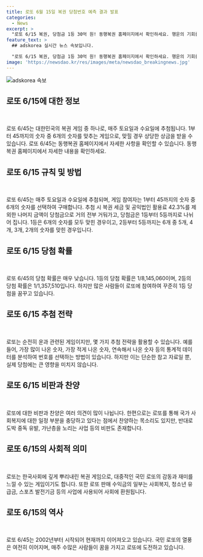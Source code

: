 ```yaml
---
title: 로또 6월 15일 복권 당첨번호 예측 결과 발표
categories:
  - News
excerpt: >
  "로또 6/15 복권, 당첨금 1등 30억 원! 동행복권 홈페이지에서 확인하세요. 행운의 기회를 놓치지 마세요!"
feature_text: >
  ## adskorea 실시간 뉴스 속보입니다.

  "로또 6/15 복권, 당첨금 1등 30억 원! 동행복권 홈페이지에서 확인하세요. 행운의 기회를 놓치지 마세요!"
image: 'https://newsdao.kr/res/images/meta/newsdao_breakingnews.jpg'
---
```

![adskorea 속보](https://newsdao.kr/res/images/meta/newsdao_breakingnews.jpg)

<h2 data-ke-size="size26">로또 6/15에 대한 정보</h2>

<p data-ke-size="size16">&nbsp;</p>

<p>로또 6/45는 대한민국의 복권 게임 중 하나로, 매주 토요일과 수요일에 추첨됩니다. 1부터 45까지의 숫자 중 6개의 숫자를 맞추는 게임으로, 맞힐 경우 상당한 상금을 받을 수 있습니다. 로또 6/45는 동행복권 홈페이지에서 자세한 사항을 확인할 수 있습니다. 동행복권 홈페이지에서 자세한 내용을 확인하세요.</p>

<h2 data-ke-size="size26">로또 6/15 규칙 및 방법</h2>

<p data-ke-size="size16">&nbsp;</p>

<p>로또 6/45는 매주 토요일과 수요일에 추첨되며, 게임 참여자는 1부터 45까지의 숫자 중 6개의 숫자를 선택하여 구매합니다. 추첨 시 복권 세금 및 공익법인 활용료 42.3%를 제외한 나머지 금액이 당첨금으로 거의 전부 거둬가고, 당첨금은 1등부터 5등까지로 나뉘어 집니다. 1등은 6개의 숫자를 모두 맞힌 경우이고, 2등부터 5등까지는 6개 중 5개, 4개, 3개, 2개의 숫자를 맞힌 경우입니다.</p>

<h2 data-ke-size="size26">로또 6/15 당첨 확률</h2>

<p data-ke-size="size16">&nbsp;</p>

<p>로또 6/45의 당첨 확률은 매우 낮습니다. 1등의 당첨 확률은 1/8,145,060이며, 2등의 당첨 확률은 1/1,357,510입니다. 하지만 많은 사람들이 로또에 참여하여 꾸준히 1등 당첨을 꿈꾸고 있습니다.</p>

<h2 data-ke-size="size26">로또 6/15 추첨 전략</h2>

<p data-ke-size="size16">&nbsp;</p>

<p>로또는 순전히 운과 관련된 게임이지만, 몇 가지 추첨 전략을 활용할 수 있습니다. 예를 들어, 가장 많이 나온 숫자, 가장 적게 나온 숫자, 연속해서 나온 숫자 등의 통계적 데이터를 분석하여 번호를 선택하는 방법이 있습니다. 하지만 이는 단순한 참고 자료일 뿐, 실제 당첨에는 큰 영향을 미치지 않습니다.</p>

<h2 data-ke-size="size26">로또 6/15 비판과 찬양</h2>

<p data-ke-size="size16">&nbsp;</p>

<p>로또에 대한 비판과 찬양은 여러 의견이 많이 나뉩니다. 한편으로는 로또를 통해 국가 사회복지에 대한 일정 부분을 충당하고 있다는 점에서 찬양하는 목소리도 있지만, 반대로 도박 중독 유발, 가난층을 노리는 사업 등의 비판도 존재합니다.</p>

<h2 data-ke-size="size26">로또 6/15의 사회적 의미</h2>

<p data-ke-size="size16">&nbsp;</p>

<p>로또는 한국사회에 깊게 뿌리내린 복권 게임으로, 대중적인 국민 로또의 감동과 재미를 느낄 수 있는 게임이기도 합니다. 또한 로또 판매 수익금의 일부는 사회복지, 청소년 유급금, 스포츠 발전기금 등의 사업에 사용되어 사회에 환원됩니다.</p>

<h2 data-ke-size="size26">로또 6/15의 역사</h2>

<p data-ke-size="size16">&nbsp;</p>

<p>로또 6/45는 2002년부터 시작되어 현재까지 이어져오고 있습니다. 국민 로또의 열풍은 여전히 이어지며, 매주 수많은 사람들이 꿈을 가지고 로또에 도전하고 있습니다.</p>

